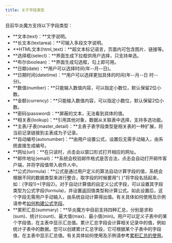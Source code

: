 ```yaml
---
title: 关于字段类型
---
```


目前华炎魔方支持以下字段类型：

- **文本(text)：**文字说明。
- **长文本(textarea)：**可输入多段文字说明。
- **HTML文本(html_text)：**超文本标记语言，页面内可包含图片、链接等。
- **选择框(select)：**界面生成下拉框供用户选择，只支持单选。
- **布尔(boolean)：**界面生成勾选框，勾上即可用。
- **日期(date)：**用户可以选择时间(年--月--日)。
- **日期时间(datetime)：**用户可以选择更加具体的时间(年--月--日   时--分)。
- **数值(number)：**只能输入数值内容，可以指定小数位，默认保留2位小数。
- **金额(currency)：**只能输入数值内容，可以指定小数位，默认保留2位小数。
- **密码(password)：**屏蔽的文本，无法看到具体的值。
- **相关表(lookup)：**引用其他对象，数据从关联表中选择，支持多选功能。
- **主表/子表(master_detail)：**主表子表字段类型是相关表的一种扩展，将当前记录链接到主表成为子记录。
- **自动编号(autonumber)：**由用户设置公式，设置后无需手动输入，由系统直接生成编号。
- **网址(url)：**在只读时，点击会以窗口形式打开相应的网址。
- **邮件地址(email)：**系统会校验邮件格式是否合法，点击会自动打开邮件客户端，并将字段值带入收件人中。
- **公式(formula)：**公式是通过用户定义的算法自动计算字段的值，系统会根据不同的数据类型来进行整合，取字段的时候要用“{ }”将字段名括起来，如：{字段1}+{字段2}。对于自动计算值的自定义公式字段，可以设置其字段类型为公式字段(formula)，并设置返回值类型和计算公式。如此设置后，这个字段无需用户手动输入，由系统自动计算得出值。有关具体如何使用及示例请参考[如何构建公式字段](/help/formula/create#如何构建公式字段)。
- **累积汇总(summary)：**华炎魔方中目前支持四种汇总，分别是求和(sum)、统计(count)、最大值(max)、最小值(min)。用户可以定义子表中的某个字段值，在主表中显示汇总值。累计汇总字段会计算相关记录中的值，例如统计子表中的数据。您可以创建累计汇总字段，它可根据某个子表中的字段值，在主表中显示汇总值。有关具体如何使用及示例请参考[累积汇总的使用](/help/formula/summary_field#创建累积汇总字段)。
